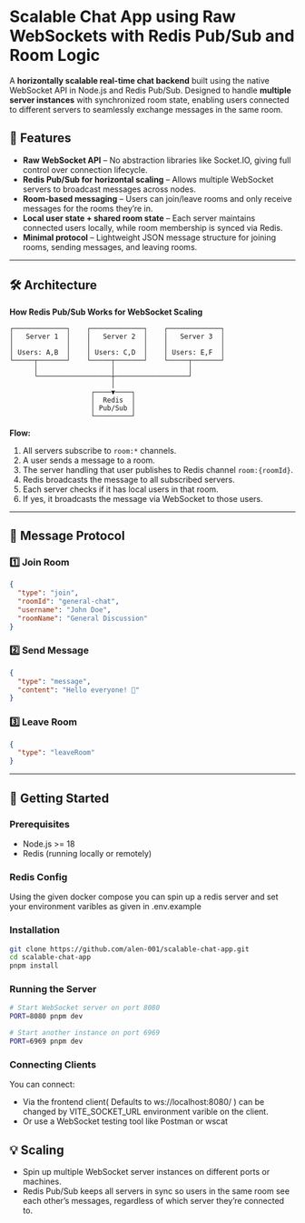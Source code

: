 # Scalable Chat App using Raw WebSockets with Redis Pub/Sub and Room Logic

A **horizontally scalable real-time chat backend** built using the native WebSocket API in Node.js and Redis Pub/Sub.
Designed to handle **multiple server instances** with synchronized room state, enabling users connected to different servers to seamlessly exchange messages in the same room.

## 📌 Features

* **Raw WebSocket API** – No abstraction libraries like Socket.IO, giving full control over connection lifecycle.
* **Redis Pub/Sub for horizontal scaling** – Allows multiple WebSocket servers to broadcast messages across nodes.
* **Room-based messaging** – Users can join/leave rooms and only receive messages for the rooms they’re in.
* **Local user state + shared room state** – Each server maintains connected users locally, while room membership is synced via Redis.
* **Minimal protocol** – Lightweight JSON message structure for joining rooms, sending messages, and leaving rooms.

---

## 🛠️ Architecture

**How Redis Pub/Sub Works for WebSocket Scaling**

```
┌─────────────┐    ┌─────────────┐    ┌─────────────┐
│   Server 1  │    │   Server 2  │    │   Server 3  │
│             │    │             │    │             │
│ Users: A,B  │    │ Users: C,D  │    │ Users: E,F  │
└─────┬───────┘    └─────┬───────┘    └─────┬───────┘
      │                  │                  │
      └──────────────────┼──────────────────┘
                         │
                    ┌────▼────┐
                    │  Redis  │
                    │ Pub/Sub │
                    └─────────┘
```

**Flow:**

1. All servers subscribe to `room:*` channels.
2. A user sends a message to a room.
3. The server handling that user publishes to Redis channel `room:{roomId}`.
4. Redis broadcasts the message to all subscribed servers.
5. Each server checks if it has local users in that room.
6. If yes, it broadcasts the message via WebSocket to those users.

---

## 📡 Message Protocol

### 1️⃣ Join Room

```json
{
  "type": "join",
  "roomId": "general-chat",
  "username": "John Doe",
  "roomName": "General Discussion" 
}
```

### 2️⃣ Send Message

```json
{
  "type": "message",
  "content": "Hello everyone! 👋"
}
```

### 3️⃣ Leave Room

```json
{
  "type": "leaveRoom"
}
```

---

## 🚀 Getting Started

### Prerequisites

* Node.js >= 18
* Redis (running locally or remotely)

### Redis Config 

Using the given docker compose you can spin up a redis server and set your environment varibles as given in .env.example 

### Installation

```bash
git clone https://github.com/alen-001/scalable-chat-app.git
cd scalable-chat-app
pnpm install
```

### Running the Server

```bash
# Start WebSocket server on port 8080
PORT=8080 pnpm dev

# Start another instance on port 6969
PORT=6969 pnpm dev
```

### Connecting Clients

You can connect:

* Via the frontend client( Defaults to 
ws://localhost:8080/ ) can be changed by VITE_SOCKET_URL environment varible on the client.
* Or use a WebSocket testing tool like Postman or wscat


## 💡 Scaling

* Spin up multiple WebSocket server instances on different ports or machines.
* Redis Pub/Sub keeps all servers in sync so users in the same room see each other’s messages, regardless of which server they’re connected to.






